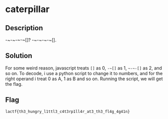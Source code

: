 # caterpillar

## Description
-~-~-~-~[]? -~-~-~-~[].

## Solution
For some weird reason, javascript treats `[]` as 0, `-~[]` as 1, `~-~-[]` as 2, and so on. To decode, i use a python script to change it to numbers, and for the right operand i treat 0 as A, 1 as B and so on. Running the script, we will get the flag.

## Flag
```txt
lactf{th3_hungry_l1ttl3_c4t3rp1ll4r_at3_th3_fl4g_4g41n}
```
